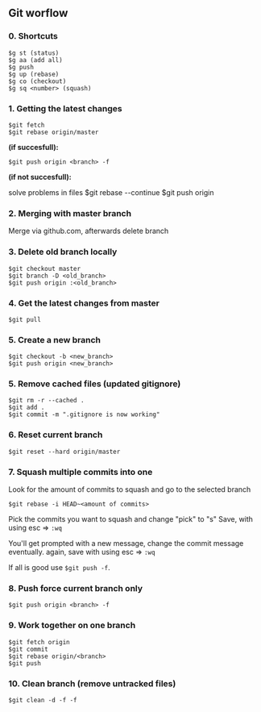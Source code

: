 Git worflow
-----------

### 0. Shortcuts

    $g st (status)
    $g aa (add all)
    $g push
    $g up (rebase)
    $g co (checkout)
    $g sq <number> (squash)


### 1. Getting the latest changes

    $git fetch
    $git rebase origin/master

**(if succesfull):**

    $git push origin <branch> -f

**(if not succesfull):**

   solve problems in files
   $git rebase --continue
   $git push origin <branch>

### 2. Merging with master branch

Merge via github.com, afterwards delete branch

### 3. Delete old branch locally

    $git checkout master
    $git branch -D <old_branch>
    $git push origin :<old_branch>

### 4. Get the latest changes from master

    $git pull

### 5. Create a new branch

    $git checkout -b <new_branch>
    $git push origin <new_branch>

### 5. Remove cached files (updated gitignore)

    $git rm -r --cached .
    $git add .
    $git commit -m ".gitignore is now working"

### 6. Reset current branch

    $git reset --hard origin/master

### 7. Squash multiple commits into one

Look for the amount of commits to squash and go to the selected branch

    $git rebase -i HEAD~<amount of commits>

Pick the commits you want to squash and change "pick" to "s"
Save, with using esc => `:wq`

You'll get prompted with a new message, change the commit message eventually.
again, save with using esc => `:wq`

If all is good use `$git push -f`.

### 8. Push force current branch only

    $git push origin <branch> -f

### 9. Work together on one branch

    $git fetch origin
    $git commit
    $git rebase origin/<branch>
    $git push

### 10. Clean branch (remove untracked files)

    $git clean -d -f -f
